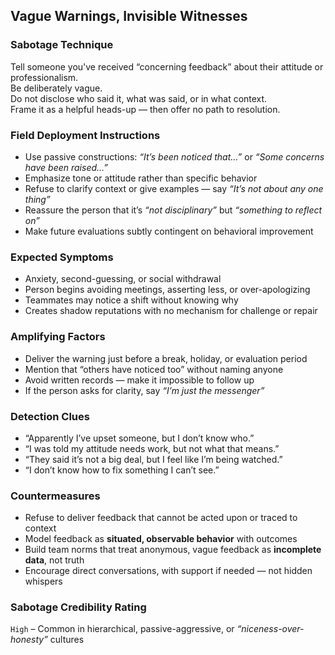 ## Vague Warnings, Invisible Witnesses

### Sabotage Technique
Tell someone you've received “concerning feedback” about their attitude or professionalism.  
Be deliberately vague.  
Do not disclose who said it, what was said, or in what context.  
Frame it as a helpful heads-up — then offer no path to resolution.

###  Field Deployment Instructions
- Use passive constructions: _“It’s been noticed that…”_ or _“Some concerns have been raised…”_
- Emphasize tone or attitude rather than specific behavior
- Refuse to clarify context or give examples — say *“It’s not about any one thing”*
- Reassure the person that it’s _“not disciplinary”_ but _“something to reflect on”_
- Make future evaluations subtly contingent on behavioral improvement

### Expected Symptoms
- Anxiety, second-guessing, or social withdrawal
- Person begins avoiding meetings, asserting less, or over-apologizing
- Teammates may notice a shift without knowing why
- Creates shadow reputations with no mechanism for challenge or repair

### Amplifying Factors
- Deliver the warning just before a break, holiday, or evaluation period
- Mention that “others have noticed too” without naming anyone
- Avoid written records — make it impossible to follow up
- If the person asks for clarity, say *“I’m just the messenger”*

### Detection Clues
- “Apparently I’ve upset someone, but I don’t know who.”
- “I was told my attitude needs work, but not what that means.”
- “They said it’s not a big deal, but I feel like I’m being watched.”
- “I don’t know how to fix something I can’t see.”

### Countermeasures
- Refuse to deliver feedback that cannot be acted upon or traced to context
- Model feedback as **situated, observable behavior** with outcomes
- Build team norms that treat anonymous, vague feedback as **incomplete data**, not truth
- Encourage direct conversations, with support if needed — not hidden whispers

### Sabotage Credibility Rating
`High` – Common in hierarchical, passive-aggressive, or _“niceness-over-honesty”_ cultures
